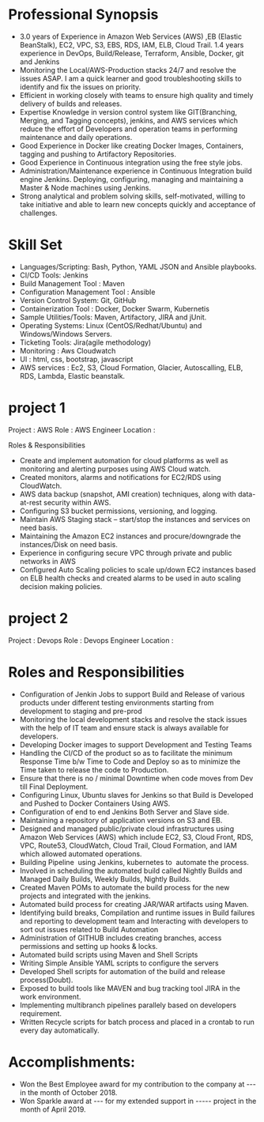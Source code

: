 # Professional Synopsis
* 3.0  years of Experience in Amazon Web Services (AWS) ,EB (Elastic BeanStalk), EC2, VPC, S3, EBS, RDS, IAM, ELB, Cloud Trail. 1.4 years experience in  DevOps, Build/Release, Terraform, Ansible, Docker, git and Jenkins
* Monitoring the Local/AWS-Production stacks 24/7 and resolve the issues ASAP. I am a quick learner and good troubleshooting skills to identify and fix the issues on priority.
* Efficient in working closely with teams to ensure high quality and timely delivery of builds and releases.
*  Expertise Knowledge in version control system like GIT(Branching, Merging, and Tagging concepts), jenkins,  and AWS services which reduce the effort of Developers and operation teams in performing maintenance and daily operations.
* Good Experience in Docker like creating Docker Images, Containers, tagging and pushing to Artifactory Repositories.
* Good Experience in Continuous integration using the free style jobs.
* Administration/Maintenance experience in Continuous Integration build engine Jenkins. Deploying, configuring, managing and maintaining a Master & Node machines using Jenkins.
* Strong analytical and problem solving skills, self-motivated, willing to take initiative and able to learn new concepts quickly and acceptance of challenges.

# Skill Set
* Languages/Scripting:  Bash, Python, YAML JSON and Ansible playbooks.
* CI/CD Tools: Jenkins
* Build Management Tool : Maven
* Configuration Management Tool : Ansible
* Version Control System: Git, GitHub
* Containerization Tool : Docker, Docker Swarm, Kubernetis
* Sample Utilities/Tools: Maven, Artifactory, JIRA and jUnit.
* Operating Systems: Linux (CentOS/Redhat/Ubuntu) and Windows/Windows Servers.
* Ticketing Tools: Jira(agile methodology)
* Monitoring : Aws Cloudwatch
* UI : html, css, bootstrap, javascript
* AWS services : Ec2, S3, Cloud Formation, Glacier, Autoscalling, ELB, RDS, Lambda, Elastic beanstalk.


# project 1
Project : AWS
Role : AWS Engineer
Location : 

Roles & Responsibilities
* Create and implement automation for cloud platforms as well as monitoring and alerting purposes using AWS Cloud watch.
* Created monitors, alarms and notifications for EC2/RDS using CloudWatch.
* AWS data backup (snapshot, AMI creation) techniques, along with data-at-rest security within AWS.
* Configuring S3 bucket permissions, versioning, and logging.
* Maintain AWS Staging stack – start/stop the instances and services on need basis.
* Maintaining the Amazon EC2 instances and procure/downgrade the instances/Disk on need basis.
* Experience in configuring secure VPC through private and public networks in AWS
* Configured Auto Scaling policies to scale up/down EC2 instances based on ELB health checks and created alarms to be used in auto scaling decision making policies. 


# project 2
Project : Devops
Role : Devops Engineer
Location : 

# Roles and Responsibilities
* Configuration of Jenkin Jobs to support Build and Release of various products under different testing environments starting from development to staging and pre-prod
* Monitoring the local development stacks and resolve the stack issues with the help of IT team and ensure stack is always available for developers.
* Developing Docker images to support Development and Testing Teams
* Handling the CI/CD of the product so as to facilitate the minimum Response Time b/w Time to Code and Deploy so as to minimize the Time taken to release the code to Production.
* Ensure that there is no / minimal Downtime when code moves from Dev till Final Deployment.
* Configuring Linux, Ubuntu slaves for Jenkins so that Build is Developed and Pushed to Docker Containers Using AWS.
* Configuration of end to end Jenkins Both Server and Slave side.
* Maintaining a repository of application versions on S3 and EB.
* Designed and managed public/private cloud infrastructures using Amazon Web Services (AWS) which include EC2, S3, Cloud Front, RDS, VPC, Route53, CloudWatch, Cloud Trail, Cloud Formation, and IAM which allowed automated operations.
* Building Pipeline  using Jenkins, kubernetes to  automate the process.
* Involved in scheduling the automated build called Nightly Builds and Managed Daily Builds, Weekly Builds, Nightly Builds.
* Created Maven POMs to automate the build process for the new projects and integrated with the jenkins. 
* Automated build process for creating JAR/WAR artifacts using Maven.
* Identifying build breaks, Compilation and runtime issues in Build failures and reporting to development team and Interacting with developers to sort out issues related to Build Automation
* Administration of GITHUB includes creating branches,  access permissions and setting up hooks & locks.
* Automated build scripts using Maven  and Shell Scripts
* Writing Simple Ansible YAML scripts to configure the servers
* Developed Shell scripts for automation of the build and release process(Doubt).
* Exposed to build tools like MAVEN and bug tracking tool JIRA in the work environment. 
* Implementing multibranch pipelines parallely based on developers requirement.
* Written Recycle scripts for batch process and placed in a crontab to run every day automatically.
# Accomplishments:
* Won the Best Employee award for my contribution to the company at --- in the month of October 2018.
* Won Sparkle award at --- for my extended support in ----- project in the month of April 2019. 